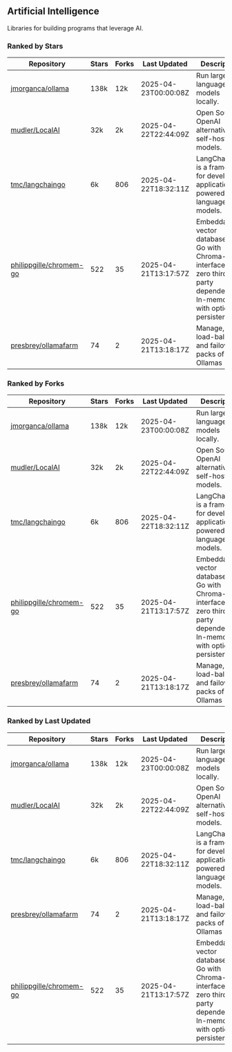 ## Artificial Intelligence

Libraries for building programs that leverage AI.

### Ranked by Stars

| Repository | Stars | Forks | Last Updated | Description | 
|------------|-------|-------|--------------|-------------|
| [jmorganca/ollama](https://github.com/jmorganca/ollama) | 138k | 12k | 2025-04-23T00:00:08Z |  Run large language models locally. |
| [mudler/LocalAI](https://github.com/mudler/LocalAI) | 32k | 2k | 2025-04-22T22:44:09Z |  Open Source OpenAI alternative, self-host AI models. |
| [tmc/langchaingo](https://github.com/tmc/langchaingo) | 6k | 806 | 2025-04-22T18:32:11Z |  LangChainGo is a framework for developing applications powered by language models. |
| [philippgille/chromem-go](https://github.com/philippgille/chromem-go) | 522 | 35 | 2025-04-21T13:17:57Z |  Embeddable vector database for Go with Chroma-like interface and zero third-party dependencies. In-memory with optional persistence. |
| [presbrey/ollamafarm](https://github.com/presbrey/ollamafarm) | 74 | 2 | 2025-04-21T13:18:17Z |  Manage, load-balance, and failover packs of Ollamas |

### Ranked by Forks

| Repository | Stars | Forks | Last Updated | Description | 
|------------|-------|-------|--------------|-------------|
| [jmorganca/ollama](https://github.com/jmorganca/ollama) | 138k | 12k | 2025-04-23T00:00:08Z |  Run large language models locally. |
| [mudler/LocalAI](https://github.com/mudler/LocalAI) | 32k | 2k | 2025-04-22T22:44:09Z |  Open Source OpenAI alternative, self-host AI models. |
| [tmc/langchaingo](https://github.com/tmc/langchaingo) | 6k | 806 | 2025-04-22T18:32:11Z |  LangChainGo is a framework for developing applications powered by language models. |
| [philippgille/chromem-go](https://github.com/philippgille/chromem-go) | 522 | 35 | 2025-04-21T13:17:57Z |  Embeddable vector database for Go with Chroma-like interface and zero third-party dependencies. In-memory with optional persistence. |
| [presbrey/ollamafarm](https://github.com/presbrey/ollamafarm) | 74 | 2 | 2025-04-21T13:18:17Z |  Manage, load-balance, and failover packs of Ollamas |

### Ranked by Last Updated

| Repository | Stars | Forks | Last Updated | Description | 
|------------|-------|-------|--------------|-------------|
| [jmorganca/ollama](https://github.com/jmorganca/ollama) | 138k | 12k | 2025-04-23T00:00:08Z |  Run large language models locally. |
| [mudler/LocalAI](https://github.com/mudler/LocalAI) | 32k | 2k | 2025-04-22T22:44:09Z |  Open Source OpenAI alternative, self-host AI models. |
| [tmc/langchaingo](https://github.com/tmc/langchaingo) | 6k | 806 | 2025-04-22T18:32:11Z |  LangChainGo is a framework for developing applications powered by language models. |
| [presbrey/ollamafarm](https://github.com/presbrey/ollamafarm) | 74 | 2 | 2025-04-21T13:18:17Z |  Manage, load-balance, and failover packs of Ollamas |
| [philippgille/chromem-go](https://github.com/philippgille/chromem-go) | 522 | 35 | 2025-04-21T13:17:57Z |  Embeddable vector database for Go with Chroma-like interface and zero third-party dependencies. In-memory with optional persistence. |

